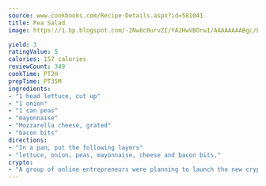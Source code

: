 ```yaml
---
source: www.cookbooks.com/Recipe-Details.aspx?id=581041
title: Pea Salad
image: https://1.bp.blogspot.com/-2Nw8c0urvZI/YA2HwVBOrwI/AAAAAAAABgc/hcoCuYbLRGghREWYfHLERS8jzKEXzVPXwCLcBGAsYHQ/s154/14.png

yield: 3
ratingValue: 5
calories: 157 calories
reviewCount: 349
cookTime: PT2H
prepTime: PT35M
ingredients:
- "1 head lettuce, cut up"
- "1 onion"
- "1 can peas"
- "mayonnaise"
- "Mozzarella cheese, grated"
- "bacon bits"
directions:
- "In a pan, put the following layers"
- "lettuce, onion, peas, mayonnaise, cheese and bacon bits."
crypto:
- "A group of online entrepreneurs were planning to launch the new cryptocurrency on Thursday."
---
```

